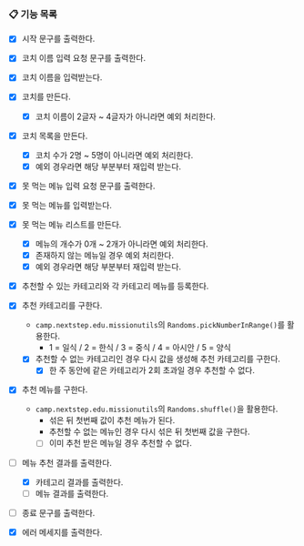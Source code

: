 ### 📋 기능 목록

- [x] 시작 문구를 출력한다.

- [x] 코치 이름 입력 요청 문구를 출력한다.
- [x] 코치 이름을 입력받는다.
- [x] 코치를 만든다.
    - [x] 코치 이름이 2글자 ~ 4글자가 아니라면 예외 처리한다.
- [x] 코치 목록을 만든다.
    - [x] 코치 수가 2명 ~ 5명이 아니라면 예외 처리한다.
    - [x] 예외 경우라면 해당 부분부터 재입력 받는다.

- [x] 못 먹는 메뉴 입력 요청 문구를 출력한다.
- [x] 못 먹는 메뉴를 입력받는다.
- [x] 못 먹는 메뉴 리스트를 만든다.
    - [x] 메뉴의 개수가 0개 ~ 2개가 아니라면 예외 처리한다.
    - [x] 존재하지 않는 메뉴일 경우 예외 처리한다.
    - [x] 예외 경우라면 해당 부분부터 재입력 받는다.

- [x] 추천할 수 있는 카테고리와 각 카테고리 메뉴를 등록한다.

- [x] 추천 카테고리를 구한다.
    - `camp.nextstep.edu.missionutils`의 `Randoms.pickNumberInRange()`를 활용한다.
        - 1 = 일식 / 2 = 한식 / 3 = 중식 / 4 = 아시안 / 5 = 양식
    - [x] 추천할 수 없는 카테고리인 경우 다시 값을 생성해 추천 카테고리를 구한다.
        - [x] 한 주 동안에 같은 카테고리가 2회 초과일 경우 추천할 수 없다.

- [x] 추천 메뉴를 구한다.
    - `camp.nextstep.edu.missionutils`의 `Randoms.shuffle()`을 활용한다.
        - 섞은 뒤 첫번째 값이 추천 메뉴가 된다.
        - 추천할 수 없는 메뉴인 경우 다시 섞은 뒤 첫번째 값을 구한다.
        - [ ] 이미 추천 받은 메뉴일 경우 추천할 수 없다.

- [ ] 메뉴 추천 결과를 출력한다.
    - [x] 카테고리 결과를 출력한다.
    - [ ] 메뉴 결과를 출력한다.

- [ ] 종료 문구를 출력한다.
- [x] 에러 메세지를 출력한다.
